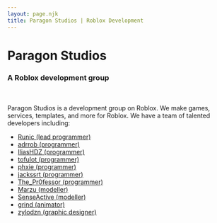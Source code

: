 ```yaml
---
layout: page.njk
title: Paragon Studios | Roblox Development
---
```


# Paragon Studios
### A Roblox development group

<br><br>
Paragon Studios is a development group on Roblox. We make games, services, templates, and more for Roblox.
We have a team of talented developers including:
<ul>
  <li class="listed"><span><a href="https://github.com/R-unic">Runic (lead programmer)</a></span></li>
  <li class="listed"><span><a href="https://github.com/adrrob1002">adrrob (programmer)</a></span></li>
  <li class="listed"><span><a href="https://github.com/iliasHDZ">IliasHDZ (programmer)</a></span></li>
  <li class="listed"><span><a href="https://github.com/tofulot">tofulot (programmer)</a></span></li>
  <li class="listed"><span><a href="https://github.com/Axzurey">phxie (programmer)</a></span></li>
  <li class="listed"><span><a href="https://github.com/jackssrt">jackssrt (programmer)</a></span></li>
  <li class="listed"><span><a href="https://github.com/The_Pr0fessor">The_Pr0fessor (programmer)</a></span></li>
  <li class="listed"><span><a href="https://marzu.artstation.com">Marzu (modeller)</a></span></li>
  <li class="listed"><span><a href="https://twitter.com/SenseActivity">SenseActive (modeller)</a></span></li>
  <li class="listed"><span><a href="https://www.youtube.com/@lordslebew9433/videos">grind (animator)</a></span></li>
  <li class="listed"><span><a href="https://www.instagram.com/zylodzn/">zylodzn (graphic designer)</a></span></li>
</ul>
